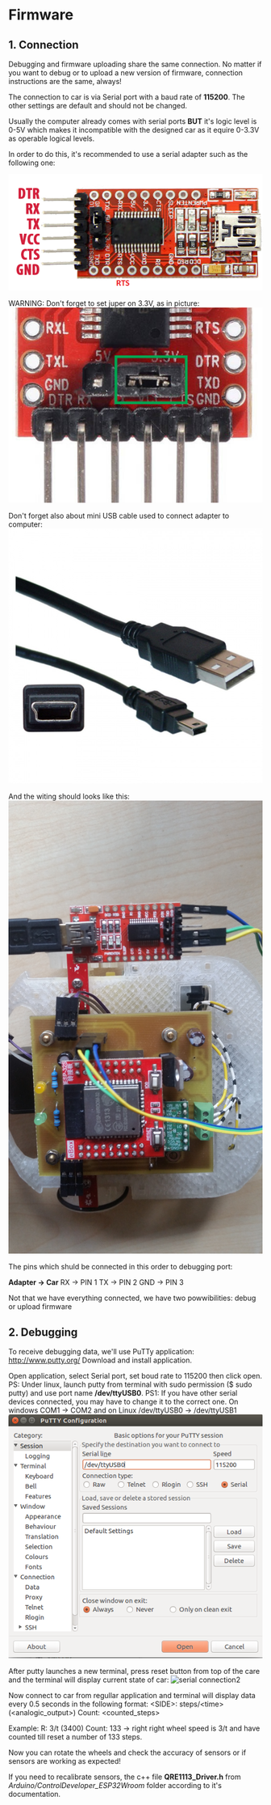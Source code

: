 # Firmware

## 1. Connection

Debugging and firmware uploading share the same connection. No matter if you want to debug or to upload a new version of firmware, connection instructions are the same, always!

The connection to car is via Serial port with a baud rate of **115200**. The other settings are default and should not be changed.

Usually the computer already comes with serial ports **BUT** it's logic level is 0-5V which makes it incompatible with the designed car as it equire 0-3.3V as operable logical levels.

In order to do this, it's recommended to use a serial adapter such as the following one: 

![serial adapter](docs/usb-ttl-ft232rl-pinout.png)

WARNING: Don't forget to set juper on 3.3V, as in picture:
![jumper](docs/serial_jumper.jpg)

Don't forget also about mini USB cable used to connect adapter to computer:
![miniusb cable](docs/miniusb_cable.jpg)

And the witing should looks like this:
![serial connection](docs/serial_connection_pins.jpg)

The pins which shuld be connected in this order to debugging port:

**Adapter -> Car**
RX -> PIN 1
TX -> PIN 2
GND -> PIN 3

Not that we have everything connected, we have two powwibilities: debug or upload firmware

## 2. Debugging 

To receive debugging data, we'll use PuTTy application: http://www.putty.org/
Download and install application.

Open application, select Serial port, set boud rate to 115200 then click open.
PS: Under linux, launch putty from terminal with sudo permission ($ sudo putty) and use port name **/dev/ttyUSB0**.
PS1: If you have other serial devices connected, you may have to change it to the correct one. On windows COM1 -> COM2 and on Linux /dev/ttyUSB0 -> /dev/ttyUSB1
![serial connection](docs/serial_debugging1.png)

After putty launches a new terminal, press reset button from top of the care and the terminal will display current state of car:
![serial connection2](docs/serial_debugging2.png)

Now connect to car from regullar application and terminal will display data every 0.5 seconds in the following format:
 \<SIDE\>: steps/\<time\> (\<analogic_output\>) Count: <counted_steps>

Example: R: 3/t (3400) Count: 133 -> right right wheel speed is 3/t and have counted till reset a number of 133 steps.

Now you can rotate the wheels and check the accuracy of sensors or if sensors are working as expected!

If you need to recalibrate sensors, the c++ file **QRE1113_Driver.h** from *Arduino/ControlDeveloper_ESP32Wroom* folder according to it's documentation.

